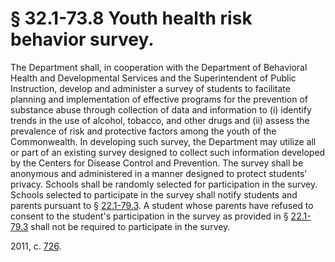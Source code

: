 # § 32.1-73.8 Youth health risk behavior survey.

<p>The Department shall, in cooperation with the Department of Behavioral Health and Developmental Services and the Superintendent of Public Instruction, develop and administer a survey of students to facilitate planning and implementation of effective programs for the prevention of substance abuse through collection of data and information to (i) identify trends in the use of alcohol, tobacco, and other drugs and (ii) assess the prevalence of risk and protective factors among the youth of the Commonwealth. In developing such survey, the Department may utilize all or part of an existing survey designed to collect such information developed by the Centers for Disease Control and Prevention. The survey shall be anonymous and administered in a manner designed to protect students' privacy. Schools shall be randomly selected for participation in the survey. Schools selected to participate in the survey shall notify students and parents pursuant to § <a href='http://law.lis.virginia.gov/vacode/22.1-79.3/'>22.1-79.3</a>. A student whose parents have refused to consent to the student's participation in the survey as provided in § <a href='http://law.lis.virginia.gov/vacode/22.1-79.3/'>22.1-79.3</a> shall not be required to participate in the survey.</p><p>2011, c. <a href='http://lis.virginia.gov/cgi-bin/legp604.exe?111+ful+CHAP0726'>726</a>.</p>